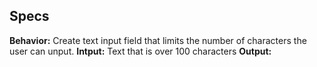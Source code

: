 ## Specs

**Behavior:** Create text input field that limits the number of characters the user can unput.
**Intput:** Text that is over 100 characters
**Output:** 
